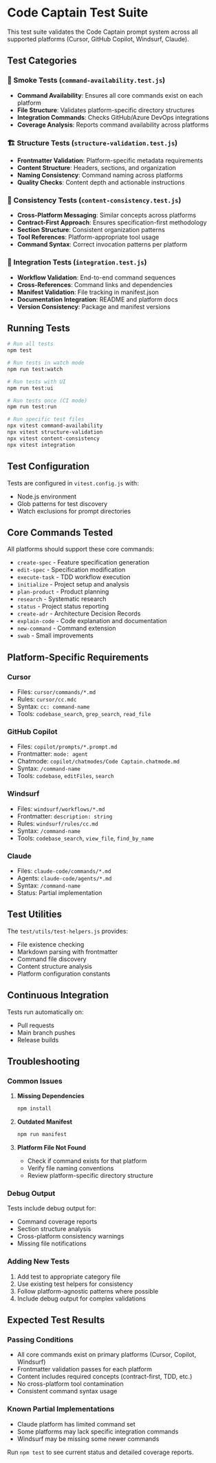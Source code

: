 # Code Captain Test Suite

This test suite validates the Code Captain prompt system across all supported platforms (Cursor, GitHub Copilot, Windsurf, Claude).

## Test Categories

### 🚀 Smoke Tests (`command-availability.test.js`)
- **Command Availability**: Ensures all core commands exist on each platform
- **File Structure**: Validates platform-specific directory structures
- **Integration Commands**: Checks GitHub/Azure DevOps integrations
- **Coverage Analysis**: Reports command availability across platforms

### 🏗️ Structure Tests (`structure-validation.test.js`)
- **Frontmatter Validation**: Platform-specific metadata requirements
- **Content Structure**: Headers, sections, and organization
- **Naming Consistency**: Command naming across platforms
- **Quality Checks**: Content depth and actionable instructions

### 🔄 Consistency Tests (`content-consistency.test.js`)
- **Cross-Platform Messaging**: Similar concepts across platforms
- **Contract-First Approach**: Ensures specification-first methodology
- **Section Structure**: Consistent organization patterns
- **Tool References**: Platform-appropriate tool usage
- **Command Syntax**: Correct invocation patterns per platform

### 🔗 Integration Tests (`integration.test.js`)
- **Workflow Validation**: End-to-end command sequences
- **Cross-References**: Command links and dependencies
- **Manifest Validation**: File tracking in manifest.json
- **Documentation Integration**: README and platform docs
- **Version Consistency**: Package and manifest versions

## Running Tests

```bash
# Run all tests
npm test

# Run tests in watch mode
npm run test:watch

# Run tests with UI
npm run test:ui

# Run tests once (CI mode)
npm run test:run

# Run specific test files
npx vitest command-availability
npx vitest structure-validation
npx vitest content-consistency
npx vitest integration
```

## Test Configuration

Tests are configured in `vitest.config.js` with:
- Node.js environment
- Glob patterns for test discovery
- Watch exclusions for prompt directories

## Core Commands Tested

All platforms should support these core commands:
- `create-spec` - Feature specification generation
- `edit-spec` - Specification modification
- `execute-task` - TDD workflow execution
- `initialize` - Project setup and analysis
- `plan-product` - Product planning
- `research` - Systematic research
- `status` - Project status reporting
- `create-adr` - Architecture Decision Records
- `explain-code` - Code explanation and documentation
- `new-command` - Command extension
- `swab` - Small improvements

## Platform-Specific Requirements

### Cursor
- Files: `cursor/commands/*.md`
- Rules: `cursor/cc.mdc`
- Syntax: `cc: command-name`
- Tools: `codebase_search`, `grep_search`, `read_file`

### GitHub Copilot
- Files: `copilot/prompts/*.prompt.md`
- Frontmatter: `mode: agent`
- Chatmode: `copilot/chatmodes/Code Captain.chatmode.md`
- Syntax: `/command-name`
- Tools: `codebase`, `editFiles`, `search`

### Windsurf
- Files: `windsurf/workflows/*.md`
- Frontmatter: `description: string`
- Rules: `windsurf/rules/cc.md`
- Syntax: `/command-name`
- Tools: `codebase_search`, `view_file`, `find_by_name`

### Claude
- Files: `claude-code/commands/*.md`
- Agents: `claude-code/agents/*.md`
- Syntax: `/command-name`
- Status: Partial implementation

## Test Utilities

The `test/utils/test-helpers.js` provides:
- File existence checking
- Markdown parsing with frontmatter
- Command file discovery
- Content structure analysis
- Platform configuration constants

## Continuous Integration

Tests run automatically on:
- Pull requests
- Main branch pushes
- Release builds

## Troubleshooting

### Common Issues

1. **Missing Dependencies**
   ```bash
   npm install
   ```

2. **Outdated Manifest**
   ```bash
   npm run manifest
   ```

3. **Platform File Not Found**
   - Check if command exists for that platform
   - Verify file naming conventions
   - Review platform-specific directory structure

### Debug Output

Tests include debug output for:
- Command coverage reports
- Section structure analysis
- Cross-platform consistency warnings
- Missing file notifications

### Adding New Tests

1. Add test to appropriate category file
2. Use existing test helpers for consistency
3. Follow platform-agnostic patterns where possible
4. Include debug output for complex validations

## Expected Test Results

### Passing Conditions
- All core commands exist on primary platforms (Cursor, Copilot, Windsurf)
- Frontmatter validation passes for each platform
- Content includes required concepts (contract-first, TDD, etc.)
- No cross-platform tool contamination
- Consistent command syntax usage

### Known Partial Implementations
- Claude platform has limited command set
- Some platforms may lack specific integration commands
- Windsurf may be missing some newer commands

Run `npm test` to see current status and detailed coverage reports.